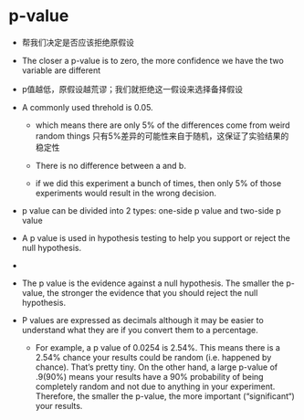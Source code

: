 # p-value

- 帮我们决定是否应该拒绝原假设

- The closer a p-value is to zero, the more confidence we have the two variable are different

- p值越低，原假设越荒谬；我们就拒绝这一假设来选择备择假设

- A commonly used threhold is 0.05. 

    - which means there are only 5% of the differences come from weird random things 只有5%差异的可能性来自于随机，这保证了实验结果的稳定性

    - There is no difference between a and b. 
    
    - if we did this experiment a bunch of times, then only 5% of those experiments would result in the wrong decision.

- p value can be divided into 2 types: one-side p value and two-side p value

- A p value is used in hypothesis testing to help you support or reject the null hypothesis. 
- 
- The p value is the evidence against a null hypothesis. The smaller the p-value, the stronger the evidence that you should reject the null hypothesis.

- P values are expressed as decimals although it may be easier to understand what they are if you convert them to a percentage. 

    - For example, a p value of 0.0254 is 2.54%. This means there is a 2.54% chance your results could be random (i.e. happened by chance). That’s pretty tiny. On the other hand, a large p-value of .9(90%) means your results have a 90% probability of being completely random and not due to anything in your experiment. Therefore, the smaller the p-value, the more important (“significant“) your results.
